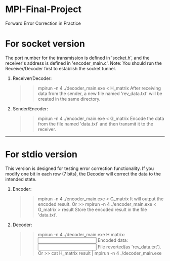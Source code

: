 # MPI-Final-Project
Forward Error Correction in Practice
# For socket version
The port number for the transmission is defined in 'socket.h', and the receiver's address is defined in 'encoder_main.c'.
Note: You should run the Receiver/Decoder first to establish the socket tunnel.

1. Receiver/Decoder:
    >> mpirun -n 4 ./decoder_main.exe < H_matrix
    After receiving data from the sender, a new file named 'rev_data.txt' will be created in the same directory.

2. Sender/Encoder:
    >> mpirun -n 4 ./encoder_main.exe < G_matrix
    Encode the data from the file named 'data.txt' and then transmit it to the receiver.

---------------------------------------------------------------------------------------------------------------------
# For stdio version
This version is designed for testing error correction functionality. 
If you modify one bit in each row (7 bits), the Decoder will correct the data to the intended state.
1. Encoder:
    >> mpirun -n 4 ./encoder_main.exe < G_matrix
      It will output the encoded result.
    Or >> mpirun -n 4 ./encoder_main.exe < G_matrix > result
      Store the encoded result in the file 'data.txt'.

2. Decoder:
    >> mpirun -n 4 ./decoder_main.exe
      H matrix:
        <input H matrix>
      Encoded data:
        <input the output of encoder>
      File reverted(as 'rev_data.txt').
    Or >> cat H_matrix result | mpirun -n 4 ./decoder_main.exe 
